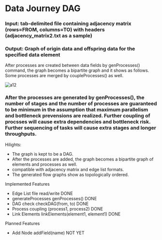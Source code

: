# Data Journey DAG

### Input: tab-delimited file containing adjacency matrix (rows=FROM, columns=TO) with headers (adjacency_matrix2.txt as a sample)
### Output: Graph of origin data and offspring data for the specified data element

After processes are created between data fields by genProcesses() command, the graph becomes a bipartite graph and it shows as follows.  Some processes are merged by coupleProcesses() as well.

![a12](https://github.com/tomkob9999/data_journey_dag/assets/96751911/589fe347-05d5-4db6-99c0-3dd70cff0145)

### After the processes are generated by genProcesses(), the number of stages and the number of processes are guaranteed to be minimum in the assumption that maximum parallelism and bottleneck prevensions are realized.  Further coupling of procsses will cause extra dependencies and bottleneck risk.  Further sequencing of tasks will cause extra stages and longer throughputs.

Hilights:

- The graph is kept to be a DAG.
- After the processes are added, the graph becomes a bipartite graph of elements and processes as well.
- compatible with adjacency matrix and edge list formats.
- The generated flow graphs show as topologically ordered.


Implemented Features
- Edge List file read/write DONE
- generateProcesses  genProcesses() DONE
- DAG check  checkDAG(from, to) DONE
- Process coupling  (process1, process2) DONE
- Link Elements  linkElements(element1, element1) DONE

Planned Features
- Add Node  addField(name) NOT YET
  
